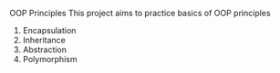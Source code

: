 OOP Principles
This project aims to practice basics of OOP principles
1. Encapsulation
2. Inheritance 
3. Abstraction
4. Polymorphism
